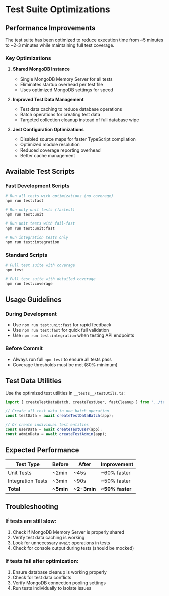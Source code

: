 # Test Suite Optimizations

## Performance Improvements

The test suite has been optimized to reduce execution time from ~5 minutes to ~2-3 minutes while maintaining full test coverage.

### Key Optimizations

1. **Shared MongoDB Instance**
   - Single MongoDB Memory Server for all tests
   - Eliminates startup overhead per test file
   - Uses optimized MongoDB settings for speed

2. **Improved Test Data Management**
   - Test data caching to reduce database operations
   - Batch operations for creating test data
   - Targeted collection cleanup instead of full database wipe

3. **Jest Configuration Optimizations**
   - Disabled source maps for faster TypeScript compilation
   - Optimized module resolution
   - Reduced coverage reporting overhead
   - Better cache management

## Available Test Scripts

### Fast Development Scripts
```bash
# Run all tests with optimizations (no coverage)
npm run test:fast

# Run only unit tests (fastest)
npm run test:unit

# Run unit tests with fail-fast
npm run test:unit:fast

# Run integration tests only
npm run test:integration
```

### Standard Scripts
```bash
# Full test suite with coverage
npm test

# Full test suite with detailed coverage
npm run test:coverage
```

## Usage Guidelines

### During Development
- Use `npm run test:unit:fast` for rapid feedback
- Use `npm run test:fast` for quick full validation
- Use `npm run test:integration` when testing API endpoints

### Before Commit
- Always run full `npm test` to ensure all tests pass
- Coverage thresholds must be met (80% minimum)

## Test Data Utilities

Use the optimized test utilities in `__tests__/testUtils.ts`:

```typescript
import { createTestDataBatch, createTestUser, fastCleanup } from '../testUtils';

// Create all test data in one batch operation
const testData = await createTestDataBatch(app);

// Or create individual test entities
const userData = await createTestUser(app);
const adminData = await createTestAdmin(app);
```

## Expected Performance

| Test Type | Before | After | Improvement |
|-----------|--------|-------|-------------|
| Unit Tests | ~2min | ~45s | ~60% faster |
| Integration Tests | ~3min | ~90s | ~50% faster |
| **Total** | **~5min** | **~2-3min** | **~50% faster** |

## Troubleshooting

### If tests are still slow:
1. Check if MongoDB Memory Server is properly shared
2. Verify test data caching is working
3. Look for unnecessary `await` operations in tests
4. Check for console output during tests (should be mocked)

### If tests fail after optimization:
1. Ensure database cleanup is working properly
2. Check for test data conflicts
3. Verify MongoDB connection pooling settings
4. Run tests individually to isolate issues 